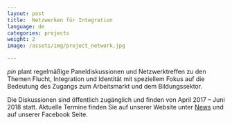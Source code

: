 ```yaml
---
layout: post
title:  Netzwerken für Integration
language: de
categories: projects
weight: 2
image: /assets/img/project_network.jpg

---
```


*pin* plant regelmäßige Paneldiskussionen und Netzwerktreffen zu den Themen Flucht, Integration und Identität mit speziellem Fokus auf die Bedeutung des Zugangs zum Arbeitsmarkt und dem Bildungssektor.

Die Diskussionen sind öffentlich zugänglich und finden von April 2017 – Juni 2018 statt. Aktuelle Termine finden Sie auf unserer Website unter <a class='scroll-on-page-link' href='#start'>News</a> und auf unserer Facebook Seite.
